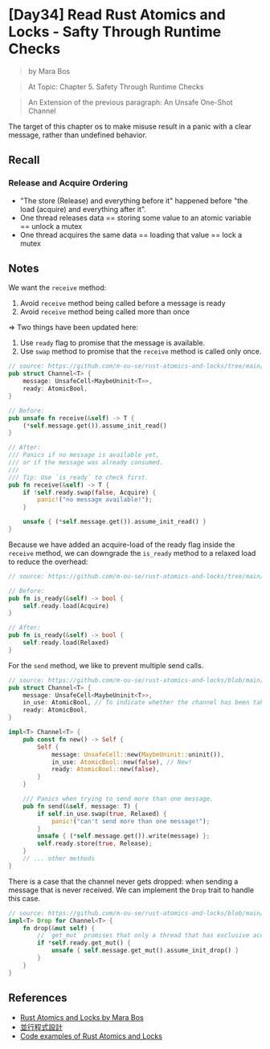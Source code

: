 # [Day34] Read Rust Atomics and Locks - Safty Through Runtime Checks

> by Mara Bos

> At Topic: Chapter 5. Safety Through Runtime Checks

> An Extension of the previous paragraph: An Unsafe One-Shot Channel

The target of this chapter os to make misuse result in a panic with a clear message, rather than undefined behavior.

## Recall

### Release and Acquire Ordering

- "The store (Release) and everything before it" happened before "the load (acquire) and everything after it".
- One thread releases data == storing some value to an atomic variable == unlock a mutex
- One thread acquires the same data == loading that value == lock a mutex

## Notes

We want the `receive` method:

1. Avoid `receive` method being called before a message is ready
2. Avoid `receive` method being called more than once

=> Two things have been updated here:

1. Use `ready` flag to promise that the message is available.
2. Use `swap` method to promise that the `receive` method is called only once.

```rust
// source: https://github.com/m-ou-se/rust-atomics-and-locks/tree/main/src/ch5_channels
pub struct Channel<T> {
    message: UnsafeCell<MaybeUninit<T>>,
    ready: AtomicBool,
}

// Before:
pub unsafe fn receive(&self) -> T {
    (*self.message.get()).assume_init_read()
}

// After:
/// Panics if no message is available yet,
/// or if the message was already consumed.
///
/// Tip: Use `is_ready` to check first.
pub fn receive(&self) -> T {
    if !self.ready.swap(false, Acquire) {
        panic!("no message available!");
    }

    unsafe { (*self.message.get()).assume_init_read() }
}
```

Because we have added an acquire-load of the ready flag inside  the `receive` method, we can downgrade the `is_ready` method to a relaxed load to reduce the overhead:

```rust
// source: https://github.com/m-ou-se/rust-atomics-and-locks/tree/main/src/ch5_channels

// Before:
pub fn is_ready(&self) -> bool {
    self.ready.load(Acquire)
}

// After:
pub fn is_ready(&self) -> bool {
    self.ready.load(Relaxed)
}
```

For the `send` method, we like to prevent multiple send calls.

```rust
// source: https://github.com/m-ou-se/rust-atomics-and-locks/blob/main/src/ch5_channels/s3_checks.rs
pub struct Channel<T> {
    message: UnsafeCell<MaybeUninit<T>>,
    in_use: AtomicBool, // To indicate whether the channel has been taken in use.
    ready: AtomicBool,
}

impl<T> Channel<T> {
    pub const fn new() -> Self {
        Self {
            message: UnsafeCell::new(MaybeUninit::uninit()),
            in_use: AtomicBool::new(false), // New!
            ready: AtomicBool::new(false),
        }
    }

    /// Panics when trying to send more than one message.
    pub fn send(&self, message: T) {
        if self.in_use.swap(true, Relaxed) {
            panic!("can't send more than one message!");
        }
        unsafe { (*self.message.get()).write(message) };
        self.ready.store(true, Release);
    }
    // ... other methods
}
```

There is a case that the channel never gets dropped: when sending a message that is never received. We can implement the `Drop` trait to handle this case.

```rust
// source: https://github.com/m-ou-se/rust-atomics-and-locks/blob/main/src/ch5_channels/s3_checks.rs
impl<T> Drop for Channel<T> {
    fn drop(&mut self) {
        // `get_mut` promises that only a thread that has exclusive access to the channel
        if *self.ready.get_mut() {
            unsafe { self.message.get_mut().assume_init_drop() }
        }
    }
}
```

## References

- [Rust Atomics and Locks by Mara Bos](https://marabos.nl/atomics/)
- [並行程式設計](https://hackmd.io/@sysprog/concurrency/https%3A%2F%2Fhackmd.io%2F%40sysprog%2FS1AMIFt0D)
- [Code examples of Rust Atomics and Locks](https://github.com/m-ou-se/rust-atomics-and-locks)
